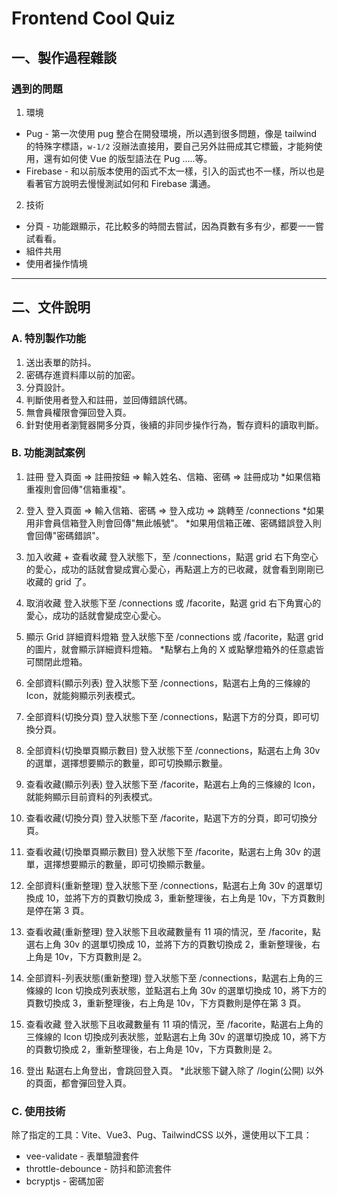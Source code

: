# Frontend Cool Quiz


## 一、製作過程雜談


### 遇到的問題

1. 環境
  - Pug - 第一次使用 pug 整合在開發環境，所以遇到很多問題，像是 tailwind 的特殊字標語，`w-1/2` 沒辦法直接用，要自己另外註冊成其它標籤，才能夠使用，還有如何使 Vue 的版型語法在 Pug .....等。
  - Firebase - 和以前版本使用的函式不太一樣，引入的函式也不一樣，所以也是看著官方說明去慢慢測試如何和 Firebase 溝通。

2. 技術
  - 分頁 - 功能跟顯示，花比較多的時間去嘗試，因為頁數有多有少，都要一一嘗試看看。
  - 組件共用
  - 使用者操作情境



---


## 二、文件說明


### A. 特別製作功能

1. 送出表單的防抖。
2. 密碼存進資料庫以前的加密。
3. 分頁設計。
4. 判斷使用者登入和註冊，並回傳錯誤代碼。
5. 無會員權限會彈回登入頁。
5. 針對使用者瀏覽器開多分頁，後續的非同步操作行為，暫存資料的讀取判斷。


### B. 功能測試案例

1. 註冊
登入頁面 => 註冊按鈕 => 輸入姓名、信箱、密碼 => 註冊成功
*如果信箱重複則會回傳"信箱重複"。

2. 登入
登入頁面 => 輸入信箱、密碼 => 登入成功 => 跳轉至 /connections
*如果用非會員信箱登入則會回傳"無此帳號"。
*如果用信箱正確、密碼錯誤登入則會回傳"密碼錯誤"。

3. 加入收藏 + 查看收藏
登入狀態下，至 /connections，點選 grid 右下角空心的愛心，成功的話就會變成實心愛心，再點選上方的已收藏，就會看到剛剛已收藏的 grid 了。

4. 取消收藏
登入狀態下至 /connections 或 /facorite，點選 grid 右下角實心的愛心，成功的話就會變成空心愛心。

5. 顯示 Grid 詳細資料燈箱
登入狀態下至 /connections 或 /facorite，點選 grid 的圖片，就會顯示詳細資料燈箱。
*點擊右上角的 X 或點擊燈箱外的任意處皆可關閉此燈箱。

6. 全部資料(顯示列表)
登入狀態下至 /connections，點選右上角的三條線的 Icon，就能夠顯示列表模式。

7. 全部資料(切換分頁)
登入狀態下至 /connections，點選下方的分頁，即可切換分頁。

8. 全部資料(切換單頁顯示數目)
登入狀態下至 /connections，點選右上角 30v 的選單，選擇想要顯示的數量，即可切換顯示數量。

9. 查看收藏(顯示列表)
登入狀態下至 /facorite，點選右上角的三條線的 Icon，就能夠顯示目前資料的列表模式。

10. 查看收藏(切換分頁)
登入狀態下至 /facorite，點選下方的分頁，即可切換分頁。

11. 查看收藏(切換單頁顯示數目)
登入狀態下至 /facorite，點選右上角 30v 的選單，選擇想要顯示的數量，即可切換顯示數量。

12. 全部資料(重新整理)
登入狀態下至 /connections，點選右上角 30v 的選單切換成 10，並將下方的頁數切換成 3，重新整理後，右上角是 10v，下方頁數則是停在第 3 頁。

13. 查看收藏(重新整理)
登入狀態下且收藏數量有 11 項的情況，至 /facorite，點選右上角 30v 的選單切換成 10，並將下方的頁數切換成 2，重新整理後，右上角是 10v，下方頁數則是 2。

14. 全部資料-列表狀態(重新整理)
登入狀態下至 /connections，點選右上角的三條線的 Icon 切換成列表狀態，並點選右上角 30v 的選單切換成 10，將下方的頁數切換成 3，重新整理後，右上角是 10v，下方頁數則是停在第 3 頁。

15. 查看收藏
登入狀態下且收藏數量有 11 項的情況，至 /facorite，點選右上角的三條線的 Icon 切換成列表狀態，並點選右上角 30v 的選單切換成 10，將下方的頁數切換成 2，重新整理後，右上角是 10v，下方頁數則是 2。

16. 登出
點選右上角登出，會跳回登入頁。
*此狀態下鍵入除了 /login(公開) 以外的頁面，都會彈回登入頁。


### C. 使用技術

除了指定的工具：Vite、Vue3、Pug、TailwindCSS 以外，還使用以下工具：
- vee-validate - 表單驗證套件
- throttle-debounce - 防抖和節流套件
- bcryptjs - 密碼加密
